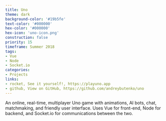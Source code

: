 ```yaml
---
title: Uno
theme: dark
background-color: '#19b5fe'
text-color: '#000000'
hex-color: '#000000'
hex-icon: 'uno-icon.png'
construction: false
priority: 15
timeframe: Summer 2018
tags:
- Vue
- Node
- Socket.io
categories:
- Projects
links:
- rocket, See it yourself!, https://playuno.app
- github, View on GitHub, https://github.com/andreybutenko/uno
---
```

An online, real-time, multiplayer Uno game with animations, AI bots, chat, matchmaking, and friendly user interface. Uses Vue for front-end, Node for backend, and Socket.io for communications between the two.
<!-- more -->